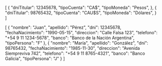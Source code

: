 [
  {
    "dniTitular": 12345678,
    "tipoCuenta": "CA$",
    "tipoMoneda": "Pesos",
  },
  {
    "dniTitular": 98765432,
    "tipoCuenta": "CAU$S",
    "tipoMoneda": "Dólares",
  }
]

[
  {
    "nombre": "Juan",
    "apellido": "Pérez",
    "dni": 12345678,
    "fechaNacimiento": "1990-05-15",
    "direccion": "Calle Falsa 123",
    "telefono": "+54 9 11 1234-5678",
    "banco": "Banco de la Nación Argentina",
    "tipoPersona": "F"
  },
  {
    "nombre": "María",
    "apellido": "González",
    "dni": 98765432,
    "fechaNacimiento": "1985-11-30",
    "direccion": "Avenida Siempreviva 742",
    "telefono": "+54 9 11 8765-4321",
    "banco": "Banco Galicia",
    "tipoPersona": "J"
  }
]